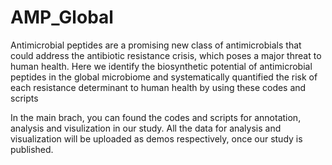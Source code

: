 # AMP_Global
Antimicrobial peptides are a promising new class of antimicrobials that could address the antibiotic resistance crisis, which poses a major threat to human health. Here we identify the biosynthetic potential of antimicrobial peptides in the global microbiome and systematically quantified the risk of each resistance determinant to human health by using these codes and scripts

In the main brach, you can found the codes and scripts for annotation, analysis and visulization in our study. All the data for analysis and visualization will be uploaded as demos respectively, once our study is published.

